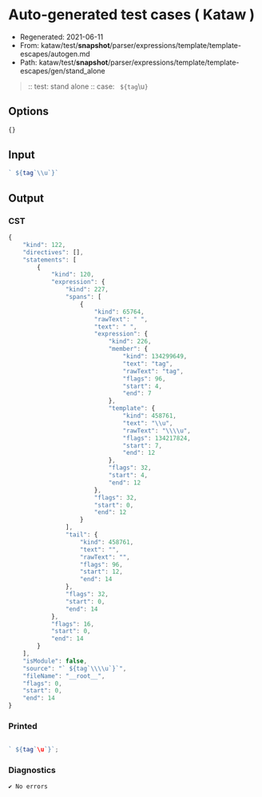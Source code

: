 # Auto-generated test cases ( Kataw )
- Regenerated: 2021-06-11
- From: kataw/test/__snapshot__/parser/expressions/template/template-escapes/autogen.md
- Path: kataw/test/__snapshot__/parser/expressions/template/template-escapes/gen/stand_alone
> :: test: stand alone
> :: case: ` ${tag`\\u`}`
## Options

`````js
{}
`````
## Input

`````js
` ${tag`\\u`}`
`````
## Output

### CST

```javascript
{
    "kind": 122,
    "directives": [],
    "statements": [
        {
            "kind": 120,
            "expression": {
                "kind": 227,
                "spans": [
                    {
                        "kind": 65764,
                        "rawText": " ",
                        "text": " ",
                        "expression": {
                            "kind": 226,
                            "member": {
                                "kind": 134299649,
                                "text": "tag",
                                "rawText": "tag",
                                "flags": 96,
                                "start": 4,
                                "end": 7
                            },
                            "template": {
                                "kind": 458761,
                                "text": "\\u",
                                "rawText": "\\\\u",
                                "flags": 134217824,
                                "start": 7,
                                "end": 12
                            },
                            "flags": 32,
                            "start": 4,
                            "end": 12
                        },
                        "flags": 32,
                        "start": 0,
                        "end": 12
                    }
                ],
                "tail": {
                    "kind": 458761,
                    "text": "",
                    "rawText": "",
                    "flags": 96,
                    "start": 12,
                    "end": 14
                },
                "flags": 32,
                "start": 0,
                "end": 14
            },
            "flags": 16,
            "start": 0,
            "end": 14
        }
    ],
    "isModule": false,
    "source": "` ${tag`\\\\u`}`",
    "fileName": "__root__",
    "flags": 0,
    "start": 0,
    "end": 14
}
```

### Printed

```javascript

` ${tag`\u`}`;
```

### Diagnostics

```javascript
✔ No errors
```

